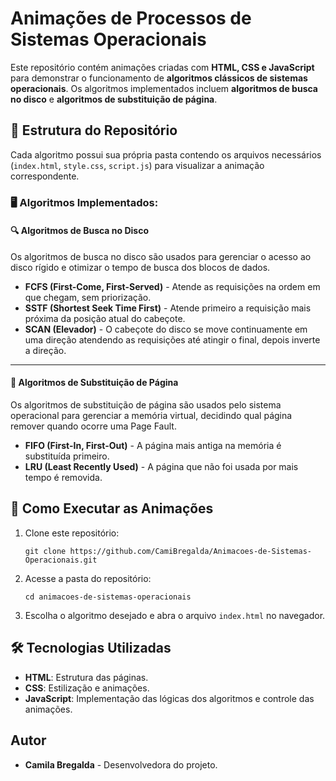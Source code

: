 # Animações de Processos de Sistemas Operacionais

Este repositório contém animações criadas com **HTML, CSS e JavaScript** para demonstrar o funcionamento de **algoritmos clássicos de sistemas operacionais**. Os algoritmos implementados incluem **algoritmos de busca no disco** e **algoritmos de substituição de página**.

## 📌 Estrutura do Repositório

Cada algoritmo possui sua própria pasta contendo os arquivos necessários (`index.html`, `style.css`, `script.js`) para visualizar a animação correspondente.

### 🖥️ Algoritmos Implementados:

#### 🔍 Algoritmos de Busca no Disco
Os algoritmos de busca no disco são usados para gerenciar o acesso ao disco rígido e otimizar o tempo de busca dos blocos de dados.

- **FCFS (First-Come, First-Served)** - Atende as requisições na ordem em que chegam, sem priorização.
- **SSTF (Shortest Seek Time First)** - Atende primeiro a requisição mais próxima da posição atual do cabeçote.
- **SCAN (Elevador)** - O cabeçote do disco se move continuamente em uma direção atendendo as requisições até atingir o final, depois inverte a direção.

<hr>

#### 📄 Algoritmos de Substituição de Página
Os algoritmos de substituição de página são usados pelo sistema operacional para gerenciar a memória virtual, decidindo qual página remover quando ocorre uma Page Fault.

- **FIFO (First-In, First-Out)** - A página mais antiga na memória é substituída primeiro.
- **LRU (Least Recently Used)** - A página que não foi usada por mais tempo é removida.

## 🚀 Como Executar as Animações
1. Clone este repositório:
   ```
   git clone https://github.com/CamiBregalda/Animacoes-de-Sistemas-Operacionais.git
   ```
2. Acesse a pasta do repositório:
   ```
   cd animacoes-de-sistemas-operacionais
   ```
3. Escolha o algoritmo desejado e abra o arquivo `index.html` no navegador.

## 🛠 Tecnologias Utilizadas
- **HTML**: Estrutura das páginas.
- **CSS**: Estilização e animações.
- **JavaScript**: Implementação das lógicas dos algoritmos e controle das animações.

## Autor
- **Camila Bregalda** - Desenvolvedora do projeto.
